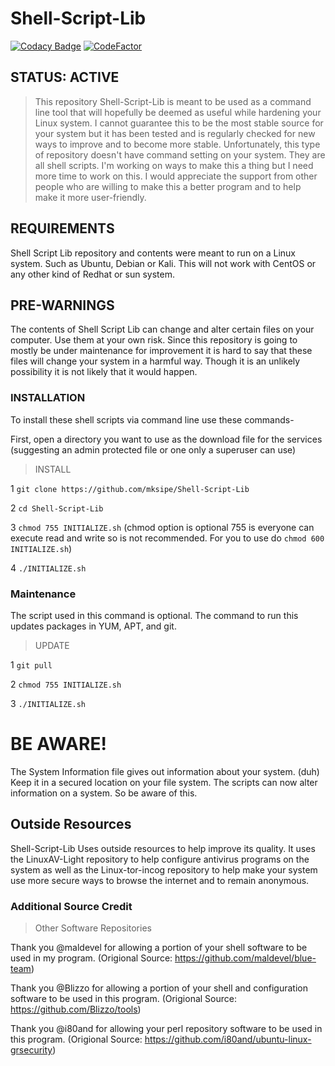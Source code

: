 # Shell-Script-Lib
[![Codacy Badge](https://api.codacy.com/project/badge/Grade/86b7f2606e3e4d2d8e0296534a057c14)](https://app.codacy.com/app/mksipe/Shell-Script-Lib?utm_source=github.com&utm_medium=referral&utm_content=mksipe/Shell-Script-Lib&utm_campaign=badger)
[![CodeFactor](https://www.codefactor.io/repository/github/mksipe/shell-script-lib/badge/master)](https://www.codefactor.io/repository/github/mksipe/shell-script-lib/overview/master)
## STATUS: ACTIVE

>This repository Shell-Script-Lib is meant to be used as a command line tool that will hopefully be deemed as useful while hardening your Linux system. I cannot guarantee this to be the most stable source for your system but it has been tested and is regularly checked for new ways to improve and to become more stable. Unfortunately, this type of repository doesn't have command setting on your system. They are all shell scripts. I'm working on ways to make this a thing but I need more time to work on this. I would appreciate the support from other people who are willing to make this a better program and to help make it more user-friendly.

## REQUIREMENTS

Shell Script Lib repository and contents were meant to run on a Linux system. Such as Ubuntu, Debian or Kali. This will not work with CentOS or any other kind of Redhat or sun system.

## PRE-WARNINGS

The contents of Shell Script Lib can change and alter certain files on your computer. Use them at your own risk. Since this repository is going to mostly be under maintenance for improvement it is hard to say that these files will change your system in a harmful way. Though it is an unlikely possibility it is not likely that it would happen.

### INSTALLATION

To install these shell scripts  via command line use these commands-

First, open a directory you want to use as the download file for the services (suggesting an admin protected file or one only a superuser can use)

>INSTALL

 1 `git clone https://github.com/mksipe/Shell-Script-Lib`
 
 2 `cd Shell-Script-Lib`
 
 3 `chmod 755 INITIALIZE.sh` (chmod option is optional 755 is everyone can execute read and write so is not recommended. For you to use do `chmod 600 INITIALIZE.sh`)
 
 4 `./INITIALIZE.sh`

 
### Maintenance

The script used in this command is optional. The command to run this updates packages in YUM, APT, and git.

>UPDATE
 
1 `git pull`

2 `chmod 755 INITIALIZE.sh`

3 `./INITIALIZE.sh`


# BE AWARE!

The System Information file gives out information about your system. (duh) Keep it in a secured location on your file system. The scripts can now alter information on a system. So be aware of this.

## Outside Resources

Shell-Script-Lib Uses outside resources to help improve its quality. It uses the LinuxAV-Light repository to help configure antivirus programs on the system as well as the Linux-tor-incog repository to help make your system use more secure ways to browse the internet and to remain anonymous. 


### Additional Source Credit

>Other Software Repositories

Thank you @maldevel for allowing a portion of your shell software to be used in my program. (Origional Source: https://github.com/maldevel/blue-team) 

Thank you @Blizzo for allowing a portion of your shell and configuration software to be used in this program. (Origional Source: https://github.com/Blizzo/tools)

Thank you @i80and for allowing your perl repository software to be used in this program. (Origional Source: https://github.com/i80and/ubuntu-linux-grsecurity)
